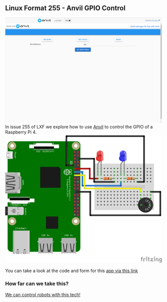 ## Linux Format 255 - Anvil GPIO Control
![Image of the app running on a web browser](Main.png)
In issue 255 of LXF we explore how to use [Anvil](https://anvil.works) to control the GPIO of a Raspberry Pi 4.
![Image of the circuit used in the project](Anvil_bb.png)

You can take a look at the code and form for this [app via this link](https://anvil.works/build#clone:PKQCGTW4EKJLD2NJ=OIC54UWNW6KPSQ3KW6AZRC7C)

### How far can we take this?
[We can control robots with this tech!](https://www.youtube.com/embed/tHkkRLKwsq4)

